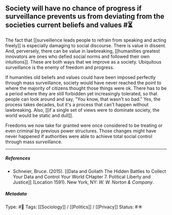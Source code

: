 ## Society will have no chance of progress if surveillance prevents us from deviating from the societies current beliefs and values #⏳

The fact that [[surveillence leads people to refrain from speaking and acting freely]] is especially damaging to social discourse. There is value in dissent. And, perversely, there can be value in lawbreaking, [[humanities greatest innovators are ones who defied social norms and followed their own intuitions]]. These are both ways that we improve as a society. Ubiquitous surveillance is the enemy of freedom and progress. 

If humanities old beliefs and values could have been imposed perfectly through mass surveillance, society would have never reached the point to where the majority of citizens thought those things were ok. There has to be a period where they are still forbidden yet increasingly tolerated, so that people can look around and say, "You know, that wasn't so bad." Yes, the process takes decades, but it's a process that can't happen without lawbreaking. Also, [[if a single set of views were to dominate society, the world would be static and dull]].

Freedoms we now take for granted were once considered to be treating or even criminal by previous power structures. Those changes might have never happened if authorities were able to achieve total social control through mass surveillance.

___

##### References

- Schneier, Bruce. (2015). [[Data and Goliath The Hidden Battles to Collect Your Data and Control Your World CHapter 7. Political Liberty and Justice]] (Location 1591). New York, NY: _W. W. Norton & Company_. 

##### Metadata

Type: #🔴 
Tags: [[Sociology]] / [[Politics]] / [[Privacy]] 
Status: #☀️ 